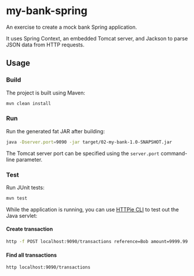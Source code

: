 # my-bank-spring

An exercise to create a mock bank Spring application.

It uses Spring Context, an embedded Tomcat server, and Jackson to parse JSON data from HTTP requests.

## Usage

### Build

The project is built using Maven:

```bash
mvn clean install
```

### Run

Run the generated fat JAR after building:

```bash
java -Dserver.port=9090 -jar target/02-my-bank-1.0-SNAPSHOT.jar
```

The Tomcat server port can be specified using the `server.port` command-line parameter.

### Test

Run JUnit tests:

```bash
mvn test
```

While the application is running, you can use [HTTPie CLI](https://httpie.io/cli) to test out the Java servlet:

#### Create transaction

```bash
http -f POST localhost:9090/transactions reference=Bob amount=9999.99
```

#### Find all transactions

```bash
http localhost:9090/transactions
```
